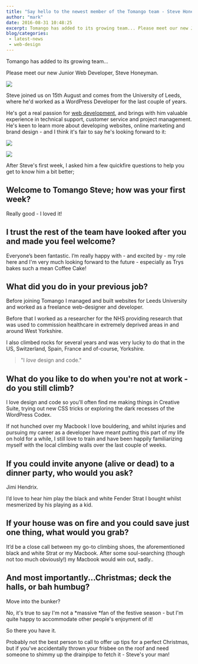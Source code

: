```yaml
---
title: "Say hello to the newest member of the Tomango team - Steve Honeyman"
author: "mark"
date: 2016-08-31 10:48:25
excerpt: Tomango has added to its growing team... Please meet our new Junior Web Developer, Steve Honeyman.
blog/categories: 
 - latest-news
 - web-design
---
```


Tomango has added to its growing team...

Please meet our new Junior Web Developer, Steve Honeyman.

![](images/blog/steve.jpg)

Steve joined us on 15th August and comes from the University of Leeds, where he'd worked as a WordPress Developer for the last couple of years.

He's got a real passion for [web development](http://www.tomango.co.uk/creates/web/development/), and brings with him valuable experience in technical support, customer service and project management. He's keen to learn more about developing websites, online marketing and brand design - and I think it's fair to say he's looking forward to it:

![](images/blog/steve-honeyman-twitter-1.jpg)

![](images/blog/steve-honeyman-twitter-2.jpg)

After Steve's first week, I asked him a few quickfire questions to help you get to know him a bit better;

## Welcome to Tomango Steve; how was your first week?

Really good - I loved it!

## I trust the rest of the team have looked after you and made you feel welcome?

Everyone’s been fantastic. I’m really happy with - and excited by - my role here and I'm very much looking forward to the future - especially as Trys bakes such a mean Coffee Cake!

## What did you do in your previous job?

Before joining Tomango I managed and built websites for Leeds University and worked as a freelance web-designer and developer.

Before that I worked as a researcher for the NHS providing research that was used to commission healthcare in extremely deprived areas in and around West Yorkshire.

I also climbed rocks for several years and was very lucky to do that in the US, Switzerland, Spain, France and of-course, Yorkshire.

> "I *love* design and code."


## What do you like to do when you're not at work - do you still climb?

I love design and code so you'll often find me making things in Creative Suite, trying out new CSS tricks or exploring the dark recesses of the WordPress Codex.

If not hunched over my Macbook I love bouldering, and whilst injuries and pursuing my career as a developer have meant putting this part of my life on hold for a while, I still love to train and have been happily familiarizing myself with the local climbing walls over the last couple of weeks.

## If you could invite anyone (alive or dead) to a dinner party, who would you ask?

Jimi Hendrix.

I’d love to hear him play the black and white Fender Strat I bought whilst mesmerized by his playing as a kid.

## If your house was on fire and you could save just one thing, what would you grab?

It’d be a close call between my go-to climbing shoes, the aforementioned black and white Strat or my Macbook. After some soul-searching (though not too much obviously!) my Macbook would win out, sadly..

## And most importantly...Christmas; deck the halls, or bah humbug?

Move into the bunker?

No, it's true to say I'm not a *massive *fan of the festive season - but I'm quite happy to accommodate other people's enjoyment of it!

So there you have it.

Probably not the best person to call to offer up tips for a perfect Christmas, but if you've accidentally thrown your frisbee on the roof and need someone to shimmy up the drainpipe to fetch it - Steve's your man!


